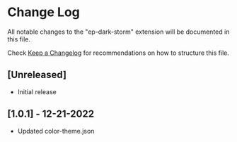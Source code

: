 # Change Log

All notable changes to the "ep-dark-storm" extension will be documented in this file.

Check [Keep a Changelog](http://keepachangelog.com/) for recommendations on how to structure this file.

## [Unreleased]

- Initial release

## [1.0.1] - 12-21-2022

- Updated color-theme.json
